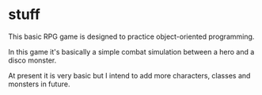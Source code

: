 # stuff
This basic RPG game is designed to practice object-oriented programming.

In this game it's basically a simple combat simulation between a hero and a disco monster.

At present it is very basic but I intend to add more characters, classes and monsters in future.
